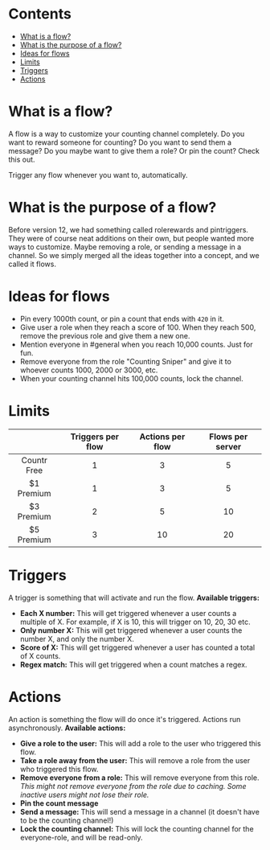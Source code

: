 # Contents

- [What is a flow?](#what-is-a-flow)
- [What is the purpose of a flow?](#what-is-the-purpose-of-a-flow)
- [Ideas for flows](#ideas-for-flows)
- [Limits](#limits)
- [Triggers](#triggers)
- [Actions](#actions)

# What is a flow?

A flow is a way to customize your counting channel completely. Do you want to reward someone for counting? Do you want to send them a message? Do you maybe want to give them a role? Or pin the count? Check this out.

Trigger any flow whenever you want to, automatically. 

# What is the purpose of a flow?

Before version 12, we had something called rolerewards and pintriggers. They were of course neat additions on their own, but people wanted more ways to customize. Maybe removing a role, or sending a message in a channel. So we simply merged all the ideas together into a concept, and we called it flows. 

# Ideas for flows

- Pin every 1000th count, or pin a count that ends with `420` in it.
- Give user a role when they reach a score of 100. When they reach 500, remove the previous role and give them a new one.
- Mention everyone in #general when you reach 10,000 counts. Just for fun.
- Remove everyone from the role "Counting Sniper" and give it to whoever counts 1000, 2000 or 3000, etc.
- When your counting channel hits 100,000 counts, lock the channel.

# Limits

| | <center>Triggers per flow</center> | <center>Actions per flow</center> | <center>Flows per server</center> |
|:-|:-|:-|:-|
| <center>Countr Free</center> | <center>1</center> | <center>3</center> | <center>5</center> |
| <center>$1 Premium</center> | <center>1</center> | <center>3</center> | <center>5</center> |
| <center>$3 Premium</center> | <center>2</center> | <center>5</center> | <center>10</center> |
| <center>$5 Premium</center> | <center>3</center> | <center>10</center> | <center>20</center> |

# Triggers

A trigger is something that will activate and run the flow. **Available triggers:**
- **Each X number:** This will get triggered whenever a user counts a multiple of X. For example, if X is 10, this will trigger on 10, 20, 30 etc.
- **Only number X:** This will get triggered whenever a user counts the number X, and only the number X.
- **Score of X:** This will get triggered whenever a user has counted a total of X counts.
- **Regex match:** This will get triggered when a count matches a regex.

# Actions

An action is something the flow will do once it's triggered. Actions run asynchronously. **Available actions:**
- **Give a role to the user:** This will add a role to the user who triggered this flow.
- **Take a role away from the user:** This will remove a role from the user who triggered this flow.
- **Remove everyone from a role:** This will remove everyone from this role. *This might not remove everyone from the role due to caching. Some inactive users might not lose their role.*
- **Pin the count message**
- **Send a message:** This will send a message in a channel (it doesn't have to be the counting channel!)
- **Lock the counting channel:** This will lock the counting channel for the everyone-role, and will be read-only.